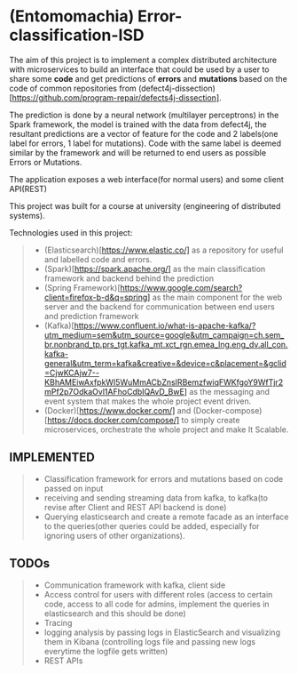 # (Entomomachia) Error-classification-ISD
The aim of this project is to implement a complex distributed architecture with microservices to build an interface that could be used by a user to share some **code** and get predictions of **errors** and **mutations** based on the code of common repositories from (defect4j-dissection)[https://github.com/program-repair/defects4j-dissection].

The prediction is done by a neural network (multilayer perceptrons) in the Spark framework, the model is trained with the data from defect4j, the resultant predictions are a vector of feature for the code and 2 labels(one label for errors, 1 label for mutations). 
Code with the same label is deemed similar by the framework and will be returned to end users as possible Errors or Mutations.

The application exposes a web interface(for normal users) and some client API(REST) 

This project was built for a course at university (engineering of distributed systems).

Technologies used in this project:
> - (Elasticsearch)[https://www.elastic.co/] as a repository for useful and labelled code and errors.
> - (Spark)[https://spark.apache.org/] as the main classification framework and backend behind the prediction
> - (Spring Framework)[https://www.google.com/search?client=firefox-b-d&q=spring] as the main component for the web server and the backend for communication between end users and prediction framework
> - (Kafka)[https://www.confluent.io/what-is-apache-kafka/?utm_medium=sem&utm_source=google&utm_campaign=ch.sem_br.nonbrand_tp.prs_tgt.kafka_mt.xct_rgn.emea_lng.eng_dv.all_con.kafka-general&utm_term=kafka&creative=&device=c&placement=&gclid=CjwKCAjw7--KBhAMEiwAxfpkWI5WuMmACbZnsIRBemzfwiqFWKfgoY9WfTjr2mPf2p7OdkaOvl1AFhoCdbIQAvD_BwE] as the messaging and event system that makes the whole project event driven.
> - (Docker)[https://www.docker.com/] and (Docker-compose)[https://docs.docker.com/compose/] to simply create microservices, orchestrate the whole project and make It Scalable.

## IMPLEMENTED
> - Classification framework for errors and mutations based on code passed on input
> - receiving and sending streaming data from kafka, to kafka(to revise after Client and REST API backend is done)
> - Querying elasticsearch and create a remote facade as an interface to the queries(other queries could be added, especially for ignoring users of other organizations).

## TODOs
> - Communication framework with kafka, client side
> - Access control for users with different roles (access to certain code, access to all code for admins, implement the queries in elasticsearch and this should be done)
> - Tracing
> - logging analysis by passing logs in ElasticSearch and visualizing them in Kibana (controlling logs file and passing new logs everytime the logfile gets written)
> - REST APIs